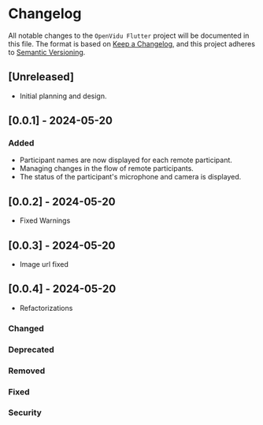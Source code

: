 # Changelog

All notable changes to the `OpenVidu Flutter` project will be documented in this file. The format is based on [Keep a Changelog](https://keepachangelog.com/en/1.0.0/), and this project adheres to [Semantic Versioning](https://semver.org/spec/v2.0.0.html).

## [Unreleased]

- Initial planning and design.

## [0.0.1] - 2024-05-20

### Added
- Participant names are now displayed for each remote participant.
- Managing changes in the flow of remote participants.
- The status of the participant's microphone and camera is displayed.

## [0.0.2] - 2024-05-20
- Fixed Warnings

## [0.0.3] - 2024-05-20
- Image url fixed

## [0.0.4] - 2024-05-20
- Refactorizations

### Changed

### Deprecated

### Removed

### Fixed

### Security
